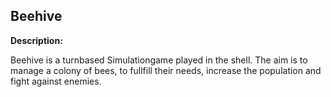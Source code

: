 **Beehive**
----
**Description:**

Beehive is a turnbased Simulationgame played in the shell.
The aim is to manage a colony of bees, to fullfill their needs, increase the population and fight against enemies.
